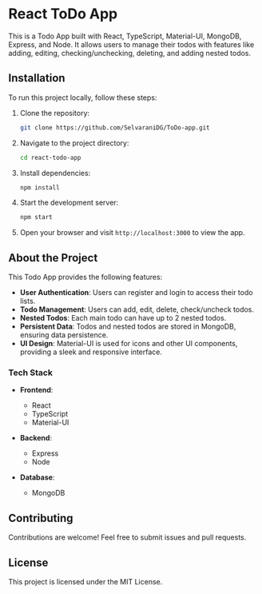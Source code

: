 # React ToDo App

This is a Todo App built with React, TypeScript, Material-UI, MongoDB, Express, and Node. It allows users to manage their todos with features like adding, editing, checking/unchecking, deleting, and adding nested todos.

## Installation

To run this project locally, follow these steps:

1. Clone the repository:

   ```bash
   git clone https://github.com/SelvaraniDG/ToDo-app.git
   ```

2. Navigate to the project directory:

   ```bash
   cd react-todo-app
   ```

3. Install dependencies:

   ```bash
   npm install
   ```

4. Start the development server:

   ```bash
   npm start
   ```

5. Open your browser and visit `http://localhost:3000` to view the app.

## About the Project

This Todo App provides the following features:

- **User Authentication**: Users can register and login to access their todo lists.
- **Todo Management**: Users can add, edit, delete, check/uncheck todos.
- **Nested Todos**: Each main todo can have up to 2 nested todos.
- **Persistent Data**: Todos and nested todos are stored in MongoDB, ensuring data persistence.
- **UI Design**: Material-UI is used for icons and other UI components, providing a sleek and responsive interface.

### Tech Stack

- **Frontend**:
  - React
  - TypeScript
  - Material-UI

- **Backend**:
  - Express
  - Node

- **Database**:
  - MongoDB

## Contributing

Contributions are welcome! Feel free to submit issues and pull requests.

## License

This project is licensed under the MIT License.
